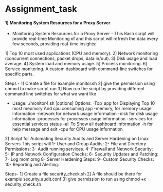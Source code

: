 # Assignment_task

#### 1]  Monitoring System Resources for a Proxy Server  ####
-  Monitoring System Resources for a Proxy Server -
 This Bash script will provide real-time Monitoring of and this script will refresh the data every few seconds, providing real-time insights:

1] Top 10 most used applications (CPU and memory).
2] Network monitoring (concurrent connections, packet drops, data in/out).
3] Disk usage and load average.
4] System load and memory usage.
5] Process monitoring.
6] Service monitoring.
A custom dashboard with command-line switches for specific parts.

Steps -
1] Create a file for example monitor.sh
2] give the permission using chmod to make script run
3] Now run the script by providing different command line switches for what we want like
  - Usage: ./monitor4.sh [options]
Options:
  -Top_app           for Displaying Top 10 most meomory And cpu consuming app
  -memory,           for memory usage information
  -network           for network usage information
  -disk              for disk usage information
  -processes         for processes usage information
  -services          for essential services status
  -all               To Show all dashboard information
  -h                for help message and exit
  -cpu               for CPU usage information



2] Script for Automating Security Audits and Server Hardening on Linux Servers
 This script will 
 1- User and Group Audits:
 2- File and Directory Permissions:
 3- Audit running services.
 4- Firewall and Network Security:
 5- IP and Network Configuration Checks:
 6- Security Updates and Patching:
 7- Log momlorng
 8- Server Hardening Steps:
 9- Custom Security Checks:
 10- Reporting and Alerting:


 Steps-
 1] Create a file security_check.sh
 2] A file should be there for example security_audit.conf
 3] give permission to run using chmod +x security_check.sh

